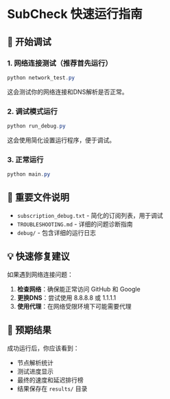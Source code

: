 # SubCheck 快速运行指南

## 🚀 开始调试

### 1. 网络连接测试（推荐首先运行）
```powershell
python network_test.py
```
这会测试你的网络连接和DNS解析是否正常。

### 2. 调试模式运行
```powershell
python run_debug.py
```
这会使用简化设置运行程序，便于调试。

### 3. 正常运行
```powershell
python main.py
```

## 📁 重要文件说明

- `subscription_debug.txt` - 简化的订阅列表，用于调试
- `TROUBLESHOOTING.md` - 详细的问题诊断指南
- `debug/` - 包含详细的运行日志

## 💡 快速修复建议

如果遇到网络连接问题：

1. **检查网络**：确保能正常访问 GitHub 和 Google
2. **更换DNS**：尝试使用 8.8.8.8 或 1.1.1.1
3. **使用代理**：在网络受限环境下可能需要代理

## 🎯 预期结果

成功运行后，你应该看到：
- 节点解析统计
- 测试进度显示
- 最终的速度和延迟排行榜
- 结果保存在 `results/` 目录